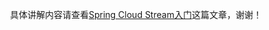 ​		具体讲解内容请查看[Spring Cloud Stream入门](https://gd-cking.github.io/CKING.github.io/2019/10/29/Spring-Cloud-Stream%E5%85%A5%E9%97%A8/)这篇文章，谢谢！